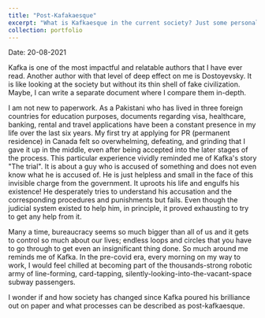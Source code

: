```yaml
---
title: "Post-Kafakaesque"
excerpt: "What is Kafkaesque in the current society? Just some personal musings about Franz Kafka"
collection: portfolio
---
```


Date: 20-08-2021


Kafka is one of the most impactful and relatable authors that I have ever read. Another author with that level of deep effect on me is Dostoyevsky. It is like looking at the society but without its thin shell of fake civilization. Maybe, I can write a separate document where I compare them in-depth. 

I am not new to paperwork. As a Pakistani who has lived in three foreign countries for education purposes, documents regarding visa, healthcare, banking, rental and travel applications have been a constant presence in my life over the last six years. My first try at applying for PR (permanent residence) in Canada felt so overwhelming, defeating, and grinding that I gave it up in the middle, even after being accepted into the later stages of the process. This particular experience vividly reminded me of Kafka's story "The trial". It is about a guy who is accused of something and does not even know what he is accused of. He is just helpless and small in the face of this invisible charge from the government. It uproots his life and engulfs his existence! He desperately tries to understand his accusation and the corresponding procedures and punishments but fails. Even though the judicial system existed to help him, in principle, it proved exhausting to try to get any help from it. 

Many a time, bureaucracy seems so much bigger than all of us and it gets to control so much about our lives; endless loops and circles that you have to go through to get even an insignificant thing done. So much around me reminds me of Kafka. In the pre-covid era, every morning on my way to work, I would feel chilled at becoming part of the thousands-strong robotic army of line-forming, card-tapping, silently-looking-into-the-vacant-space subway passengers.

I wonder if and how society has changed since Kafka poured his brilliance out on paper and what processes can be described as post-kafkaesque. 
